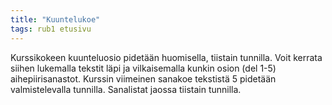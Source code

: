 ```yaml
---
title: "Kuuntelukoe"
tags: rub1 etusivu
---
```


Kurssikokeen kuunteluosio pidetään huomisella, tiistain tunnilla. Voit kerrata siihen lukemalla tekstit läpi ja vilkaisemalla kunkin osion (del 1-5) aihepiirisanastot. Kurssin viimeinen sanakoe tekstistä 5 pidetään valmistelevalla tunnilla. Sanalistat jaossa tiistain tunnilla.
